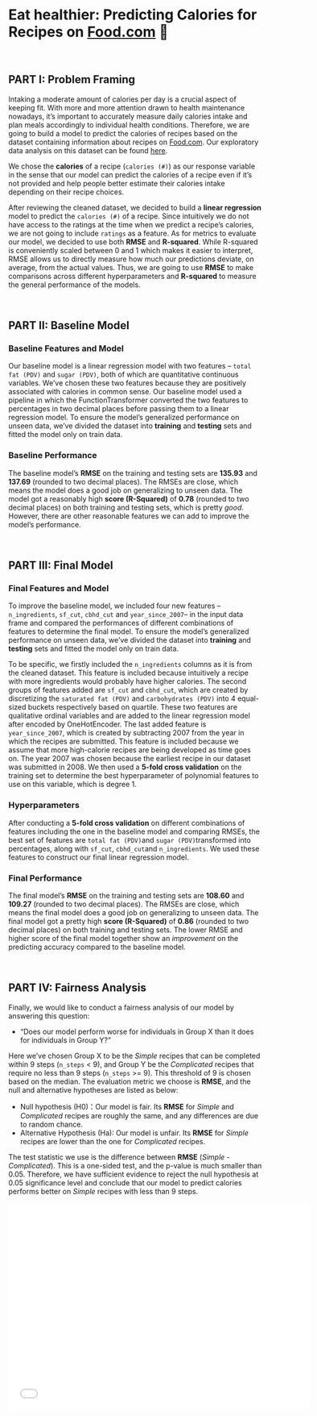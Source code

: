 # Eat healthier: Predicting Calories for Recipes on [Food.com](https://www.food.com/) 🥗

&nbsp; 

## PART I: Problem Framing

Intaking a moderate amount of calories per day is a crucial aspect of keeping fit. With more and more attention drawn to health maintenance nowadays, it’s important to accurately measure daily calories intake and plan meals accordingly to individual health conditions. Therefore, we are going to build a model to predict the calories of recipes based on the dataset containing information about recipes on [Food.com](https://www.food.com/). Our exploratory data analysis on this dataset can be found [here](https://xgui17.github.io/Recipe-Analysis/ ). 

We chose the **calories** of a recipe (`calories (#)`) as our response variable in the sense that our model can predict the calories of a recipe even if it’s not provided and help people better estimate their calories intake depending on their recipe choices. 

After reviewing the cleaned dataset, we decided to build a **linear regression** model to predict the `calories (#)` of a recipe. Since intuitively we do not have access to the ratings at the time when we predict a recipe’s calories, we are not going to include `ratings` as a feature. As for metrics to evaluate our model, we decided to use both **RMSE** and **R-squared**. While R-squared is conveniently scaled between 0 and 1 which makes it easier to interpret, RMSE allows us to directly measure how much our predictions deviate, on average, from the actual values. Thus, we are going to use **RMSE** to make comparisons across different hyperparameters and **R-squared** to measure the general performance of the models. 

&nbsp; 


## PART II: Baseline Model
### Baseline Features and Model
Our baseline model is a linear regression model with two features – `total fat (PDV)` and `sugar (PDV)`, both of which are quantitative continuous variables. We’ve chosen these two features because they are positively associated with calories in common sense. Our baseline model used a pipeline in which the FunctionTransformer converted the two features to percentages in two decimal places before passing them to a linear regression model. To ensure the model’s generalized performance on unseen data, we’ve divided the dataset into **training** and **testing** sets and fitted the model only on train data.  

### Baseline Performance
The baseline model’s **RMSE** on the training and testing sets are **135.93** and **137.69** (rounded to two decimal places). The RMSEs are close, which means the model does a good job on generalizing to unseen data. The model got a reasonably high **score (R-Squared)** of **0.78** (rounded to two decimal places) on both training and testing sets, which is pretty *good*. However, there are other reasonable features we can add to improve the model’s performance.

&nbsp; 

## PART III: Final Model

### Final Features and Model
To improve the baseline model, we included four new features – `n_ingredients`, `sf_cut`, `cbhd_cut` and `year_since_2007`– in the input data frame and compared the performances of different combinations of features to determine the final model. To ensure the model’s generalized performance on unseen data, we’ve divided the dataset into **training** and **testing** sets and fitted the model only on train data.  

To be specific, we firstly included the `n_ingredients` columns as it is from the cleaned dataset. This feature is included because intuitively a recipe with more ingredients would probably have higher calories. The second groups of features added are `sf_cut` and `cbhd_cut`, which are created by discretizing the `saturated fat (PDV)` and `carbohydrates (PDV)` into 4 equal-sized buckets respectively based on quartile. These two features are qualitative ordinal variables and are added to the linear regression model after encoded by OneHotEncoder. The last added feature is  `year_since_2007`, which is created by subtracting 2007 from the year in which the recipes are submitted. This feature is included because we assume that more high-calorie recipes are being developed as time goes on. The year 2007 was chosen because the earliest recipe in our dataset was submitted in 2008.  We then used a **5-fold cross validation** on the training set to determine the best hyperparameter of polynomial features to use on this variable, which is degree 1. 

### Hyperparameters
After conducting a **5-fold cross validation** on different combinations of features including the one in the baseline model and comparing RMSEs, the best set of features are `total fat (PDV)`and `sugar (PDV)`transformed into percentages, along with `sf_cut`, `cbhd_cut`and `n_ingredients`. We used these features to construct our final linear regression model. 

### Final Performance
The final model’s **RMSE** on the training and testing sets are **108.60** and **109.27** (rounded to two decimal places). The RMSEs are close, which means the final model does a good job on generalizing to unseen data. 
The final model got a pretty high **score (R-Squared)** of **0.86** (rounded to two decimal places) on both training and testing sets. The lower RMSE and higher score of the final model together show an *improvement* on the predicting accuracy compared to the baseline model.

&nbsp; 

## PART IV: Fairness Analysis

Finally, we would like to conduct a fairness analysis of our model by answering this question:
- “Does our model perform worse for individuals in Group X than it does for individuals in Group Y?”

Here we’ve chosen Group X to be the *Simple* recipes that can be completed within 9 steps (`n_steps` < 9), and Group Y be the *Complicated* recipes that require no less than 9 steps (`n_steps` >= 9). This threshold of 9 is chosen based on the median. 
The evaluation metric we choose is **RMSE**, and the null and alternative hypotheses are listed as below:
- Null hypothesis (H0)：Our model is fair. Its **RMSE** for *Simple* and *Complicated* recipes are roughly the same, and any differences are due to random chance.
- Alternative Hypothesis (Ha): Our model is unfair. Its **RMSE** for *Simple* recipes are lower than the one for *Complicated* recipes.

The test statistic we use is the difference between **RMSE** (*Simple* - *Complicated*). This is a one-sided test, and the p-value is much smaller than 0.05. Therefore, we have sufficient evidence to reject the null hypothesis at 0.05 significance level and conclude that our model to predict calories performs better on *Simple* recipes with less than 9 steps. 

<iframe src="assets/permutation_result.html" width=600 height=410 frameBorder=0></iframe>
